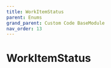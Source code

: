 ```yaml
---
title: WorkItemStatus
parent: Enums
grand_parent: Custom Code BaseModule
nav_order: 13
---
```


# WorkItemStatus

